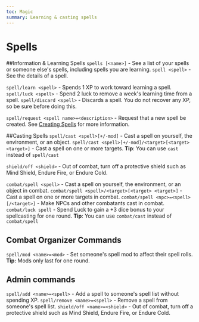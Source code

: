 ```yaml
---
toc: Magic
summary: Learning & casting spells
---
```

# Spells

##Information & Learning Spells
`spells [<name>]` - See a list of your spells or someone else's spells, including spells you are learning.
`spell <spell>` - See the details of a spell.

`spell/learn <spell>` - Spends 1 XP to work toward learning a spell.
`spell/luck <spell>` - Spend 2 luck to remove a week's learning time from a spell.
`spell/discard <spell>`  - Discards a spell. You do not recover any XP, so be sure before doing this.

`spell/request <spell name>=<description>` - Request that a new spell be created. See [Creating Spells](http://spiritlakemu.com/wiki/magic_system) for more information.

##Casting Spells
`spell/cast <spell>[+/-mod]` - Cast a spell on yourself, the environment, or an object.
`spell/cast <spell>[+/-mod]/<target>[<target> <target>]` - Cast a spell on one or more targets.
**Tip**: You can use `cast` instead of `spell/cast`

`shield/off <shield>` - Out of combat, turn off a protective shield such as Mind Shield, Endure Fire, or Endure Cold.


`combat/spell <spell>` - Cast a spell on yourself, the environment, or an object in combat.
`combat/spell <spell>/<target>[<target> <target>]` - Cast a spell on one or more targets in combat.
`combat/spell <npc>=<spell>[/<target>]` - Make NPCs and other combatants cast in combat.
`combat/luck spell` - Spend Luck to gain a +3 dice bonus to your spellcasting for one round.
**Tip**: You can use `combat/cast` instead of `combat/spell`


## Combat Organizer Commands
`spell/mod <name>=<mod>` - Set someone's spell mod to affect their spell rolls.
**Tip:** Mods only last for one round.

## Admin commands
`spell/add <name>=<spell>` - Add a spell to someone's spell list without spending XP.
`spell/remove <name>=<spell>` - Remove a spell from someone's spell list.
`shield/off <name>=<shield>` - Out of combat, turn off a protective shield such as Mind Shield, Endure Fire, or Endure Cold.
